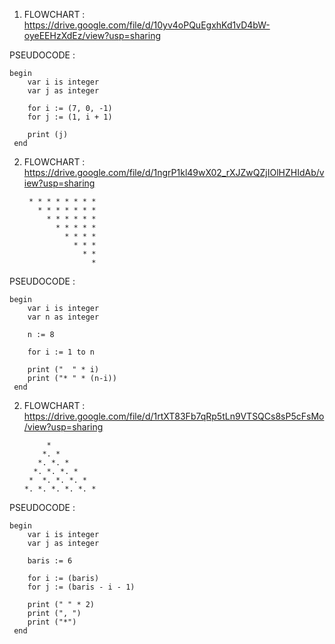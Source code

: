 1. FLOWCHART : https://drive.google.com/file/d/10yv4oPQuEgxhKd1vD4bW-oyeEEHzXdEz/view?usp=sharing

  PSEUDOCODE     :

	begin
		var i is integer
		var j as integer
		
		for i := (7, 0, -1)
		for j := (1, i + 1)
		
		print (j)
	 end

2. FLOWCHART : https://drive.google.com/file/d/1ngrP1kl49wX02_rXJZwQZjIOlHZHIdAb/view?usp=sharing
  
        * * * * * * * *
      	  * * * * * * *
      	    * * * * * *
      	      * * * * *
      	        * * * *
      	          * * *
      	            * *
      	              *
  PSEUDOCODE     :

	begin
		var i is integer
		var n as integer

		n := 8 
		
		for i := 1 to n		

		print ("  " * i)
		print ("* " * (n-i))
	 end

2. FLOWCHART : https://drive.google.com/file/d/1rtXT83Fb7qRp5tLn9VTSQCs8sP5cFsMo/view?usp=sharing
   
            *
           *. *
          *. *. *
         *. *. *. *
        *  *. *. *. *
       *. *. *. *. *. *
  PSEUDOCODE     :

	begin
		var i is integer
		var j as integer
		
		baris := 6

		for i := (baris)
		for j := (baris - i - 1)

		print (" " * 2)
		print (", ")
		print ("*")
	 end

		




